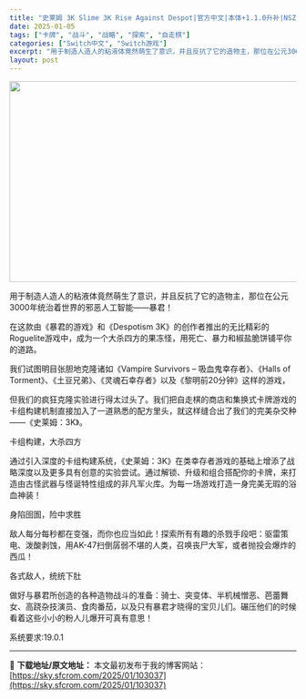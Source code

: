 ```yaml
---
title: "史莱姆 3K Slime 3K Rise Against Despot|官方中文|本体+1.1.0升补|NSZ|原版|"
date: 2025-01-05
tags: ["卡牌", "战斗", "战略", "探索", "自走棋"]
categories: ["Switch中文", "Switch游戏"]
excerpt: "用于制造人造人的粘液体竟然萌生了意识，并且反抗了它的造物主，那位在公元3000年统治着世界的邪恶人工智能——暴君！ 在这款由《暴君的游戏》和《Despotism 3K》的创作者推出的无比精彩的Roguelite游戏中，成为一个大杀四方的果冻怪，用死亡、暴力和椒盐脆饼铺平你的道路。 我们试图明目张胆地&hellip;"
layout: post
---
```


<img class="aligncenter size-full wp-image-103039" src="https://sky.sfcrom.com/wp-content/uploads/2025/01/2025010504524159.webp" alt="" width="616" height="353" />

用于制造人造人的粘液体竟然萌生了意识，并且反抗了它的造物主，那位在公元3000年统治着世界的邪恶人工智能——暴君！

在这款由《暴君的游戏》和《Despotism 3K》的创作者推出的无比精彩的Roguelite游戏中，成为一个大杀四方的果冻怪，用死亡、暴力和椒盐脆饼铺平你的道路。

我们试图明目张胆地克隆诸如《Vampire Survivors – 吸血鬼幸存者》、《Halls of Torment》、《土豆兄弟》、《灵魂石幸存者》以及《黎明前20分钟》这样的游戏，

但我们的疯狂克隆实验进行得太过头了。我们把自走棋的商店和集换式卡牌游戏的卡组构建机制直接加入了一道熟悉的配方里头，就这样缝合出了我们的完美杂交种——《史莱姆：3K》。

卡组构建，大杀四方

通过引入深度的卡组构建系统，《史莱姆：3K》在类幸存者游戏的基础上增添了战略深度以及更多具有创意的实验尝试。通过解锁、升级和组合搭配你的卡牌，来打造由古怪武器与怪诞特性组成的非凡军火库。为每一场游戏打造一身完美无瑕的浴血神装！

身陷囹圄，险中求胜

敌人每分每秒都在变强，而你也应当如此！探索所有有趣的杀戮手段吧：驱雷策电、泼酸剥蚀，用AK-47扫倒孱弱不堪的人类，召唤丧尸大军，或者抛投会爆炸的西瓜！

各式敌人，统统下肚

做好与暴君所创造的各种造物战斗的准备：骑士、突变体、半机械憎恶、芭蕾舞女、高跷杂技演员、食肉番茄，以及只有暴君才晓得的宝贝儿们。碾压他们的时候看着这些小小的粉人儿爆开可真有意思！

系统要求:19.0.1

---
📖 **下载地址/原文地址：** 本文最初发布于我的博客网站：[https://sky.sfcrom.com/2025/01/103037](https://sky.sfcrom.com/2025/01/103037)
